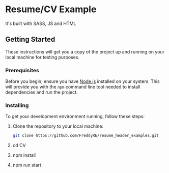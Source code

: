 # Resume/CV Example

It's built with SASS, JS and HTML 

## Getting Started

These instructions will get you a copy of the project up and running on your local machine for testing purposes. 

### Prerequisites

Before you begin, ensure you have [Node.js](https://nodejs.org/) installed on your system. This will provide you with the `npm` command line tool needed to install dependencies and run the project.

### Installing

To get your development environment running, follow these steps:

1. Clone the repository to your local machine:
   ```sh
   git clone https://github.com/FreddyRE/resume_header_examples.git
   
2. cd CV
   
4. npm install

5. npm run start

